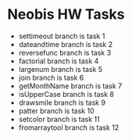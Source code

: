 # Neobis HW Tasks

* settimeout branch is task 1
* dateandtime branch is task 2
* reversefunc branch is task 3
* factorial branch is task 4
* largenum branch is task 5
* join branch is task 6
* getMonthName branch is task 7
* isUpperCase branch is task 8
* drawsmile branch is task 9
* patter branch is task 10
* setcolor branch is task 11
* fromarraytool branch is task 12